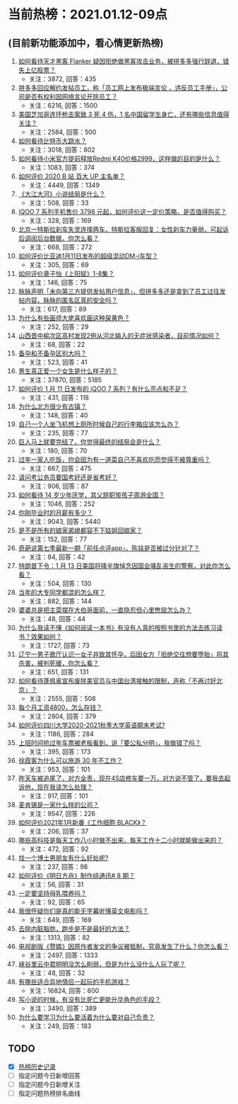 # 当前热榜：2021.01.12-09点
## (目前新功能添加中，看心情更新热榜)
1. [如何看待天才黑客 Flanker 疑因拒绝做黑客攻击业务，被拼多多强行辞退，错失上亿股票？](https://www.zhihu.com/question/438854645)
    * 关注：3872, 回答：435
2. [拼多多回应解约发帖员工，称「员工网上发布极端言论 ，违反员工手册」，公司是否有权利因网络言论开除员工？](https://www.zhihu.com/question/438830539)
    * 关注：6216, 回答：1500
3. [美国芝加哥连环枪击案致 3 死 4 伤，1 名中国留学生身亡，还有哪些信息值得关注？](https://www.zhihu.com/question/438828611)
    * 关注：2584, 回答：500
4. [如何看待比特币大跳水？](https://www.zhihu.com/question/438862588)
    * 关注：3018, 回答：802
5. [如何看待小米官方提前释放Redmi K40价格2999，这样做的目的是什么？](https://www.zhihu.com/question/438866525)
    * 关注：1083, 回答：374
6. [如何评价 2020 B 站 百大 UP 主名单？](https://www.zhihu.com/question/438840235)
    * 关注：4449, 回答：1349
7. [《大江大河》小说结局是什么？](https://www.zhihu.com/question/306735384)
    * 关注：508, 回答：33
8. [iQOO 7 系列手机售价 3798 元起，如何评价这一定价策略，是否值得购买？](https://www.zhihu.com/question/438914819)
    * 关注：328, 回答：169
9. [北京一特斯拉刹车失灵连撞两车，特斯拉客服回复：女性刹车力量弱，可起诉后调阅后台数据，你怎么看？](https://www.zhihu.com/question/438846238)
    * 关注：668, 回答：272
10. [如何评价比亚迪1月11日发布的超级混动DM-i车型？](https://www.zhihu.com/question/438927337)
    * 关注：305, 回答：69
11. [如何评价章子怡《上阳赋》1-8集？](https://www.zhihu.com/question/438746700)
    * 关注：146, 回答：75
12. [脉脉声明「未向第三方提供发帖用户信息」，但拼多多还是拿到了员工过往发帖内容，脉脉的匿名区真的安全吗？](https://www.zhihu.com/question/438803034)
    * 关注：617, 回答：89
13. [为什么有些画师大佬喜欢画这种屎黄色？](https://www.zhihu.com/question/437841976)
    * 关注：252, 回答：29
14. [山西晋中榆次区高村发现2例从河北输入的无症状感染者，目前情况如何？](https://www.zhihu.com/question/438946031)
    * 关注：68, 回答：22
15. [备孕和不备孕区别大吗？](https://www.zhihu.com/question/438113905)
    * 关注：523, 回答：41
16. [男生真正爱一个女生是什么样子的？](https://www.zhihu.com/question/322783932)
    * 关注：37870, 回答：5185
17. [如何评价 1 月 11 日发布的 iQOO 7 系列？有什么亮点和不足？](https://www.zhihu.com/question/438844336)
    * 关注：431, 回答：118
18. [为什么北方很少有古镇？](https://www.zhihu.com/question/22653741)
    * 关注：148, 回答：40
19. [自己一个人坐飞机想上厕所时候自己的行李箱应该怎么办？](https://www.zhihu.com/question/438079538)
    * 关注：235, 回答：77
20. [巨人马上就要完结了，你觉得最终的结局会是什么？](https://www.zhihu.com/question/433849831)
    * 关注：180, 回答：70
21. [过年一家人吃饭，你会因为有一道菜自己不喜欢吃而觉得不被尊重吗？](https://www.zhihu.com/question/437971490)
    * 关注：667, 回答：475
22. [请问考公务员要国考好还是省考好？](https://www.zhihu.com/question/292113644)
    * 关注：906, 回答：87
23. [如何看待 14 岁少年厌学，其父辞职带孩子周游全国？](https://www.zhihu.com/question/438885254)
    * 关注：1046, 回答：252
24. [你刚毕业时的月薪有多少？](https://www.zhihu.com/question/376954099)
    * 关注：9043, 回答：5440
25. [是不是所有的娘家弟媳都容不下姑姐回娘家？](https://www.zhihu.com/question/377882995)
    * 关注：152, 回答：77
26. [奇葩说第七季最新一期「前任点评app」，陈铭是否被过分针对了？](https://www.zhihu.com/question/438713865)
    * 关注：84, 回答：42
27. [特朗普下令：1 月 13 日美国将降半旗悼念因国会骚乱丧生的警察，对此你怎么看？](https://www.zhihu.com/question/438843781)
    * 关注：504, 回答：130
28. [当年的大专同学都混的怎么样？](https://www.zhihu.com/question/394144563)
    * 关注：882, 回答：144
29. [婆婆总是把主菜摆在大伯哥面前，一直隐忍但心里憋屈怎么办？](https://www.zhihu.com/question/438301033)
    * 关注：48, 回答：44
30. [为什么我读不懂《如何阅读一本书》有没有人真的按照书里的方法去练习读书？效果如何？](https://www.zhihu.com/question/31993390)
    * 关注：1727, 回答：73
31. [辽宁一男子歌厅认识一女子并致其怀孕，后因女方「拒绝交往想要堕胎」将其杀害，被判死缓，你怎么看？](https://www.zhihu.com/question/438875218)
    * 关注：651, 回答：131
32. [如何看待蓬佩奥宣布废除美官员与中国台湾接触的限制，声称「不再讨好北京」？](https://www.zhihu.com/question/438693253)
    * 关注：2555, 回答：508
33. [每个月工资4800，怎么存钱？](https://www.zhihu.com/question/433122058)
    * 关注：2804, 回答：379
34. [如何评价四川大学2020-2021秋季大学英语期末考试?](https://www.zhihu.com/question/438852961)
    * 关注：1186, 回答：284
35. [上班时间抢过年车票被老板看到，说「要公私分明」，我做错了吗？](https://www.zhihu.com/question/438535342)
    * 关注：395, 回答：173
36. [徐霞客为什么可以旅游 30 年不工作？](https://www.zhihu.com/question/437207962)
    * 关注：953, 回答：101
37. [昨天车被追尾了，对方全责，现在4S店修车要一万，对方说不管了，要我去起诉他，现在我该怎么处理？](https://www.zhihu.com/question/435474294)
    * 关注：917, 回答：101
38. [麦肯锡是一家什么样的公司？](https://www.zhihu.com/question/19704204)
    * 关注：9547, 回答：226
39. [如何评价2021年1月新番《工作细胞 BLACK》？](https://www.zhihu.com/question/438631248)
    * 关注：206, 回答：37
40. [哪些高科技是每天工作八小时做不出来，每天工作十二小时就能做出来的？](https://www.zhihu.com/question/438613637)
    * 关注：472, 回答：92
41. [找一个博士男朋友有什么好处呢?](https://www.zhihu.com/question/438613461)
    * 关注：237, 回答：98
42. [如何评价《明日方舟》制作组通讯# 8 期？](https://www.zhihu.com/question/438883880)
    * 关注：56, 回答：31
43. [一定要坚持母乳喂养吗？](https://www.zhihu.com/question/438283643)
    * 关注：92, 回答：65
44. [我很怀疑你们是真的能无字幕听懂英文电影吗？](https://www.zhihu.com/question/438623362)
    * 关注：649, 回答：169
45. [去除内脏脂肪，跑步是不是最好的方法？](https://www.zhihu.com/question/427095682)
    * 关注：1313, 回答：82
46. [电视剧版《赘婿》因原作者发文的争议被抵制，究竟发生了什么？你怎么看？](https://www.zhihu.com/question/438300392)
    * 关注：2497, 回答：1333
47. [峡谷里云中君明明没怎么削弱，但是为什么没什么人玩了呢？](https://www.zhihu.com/question/417747809)
    * 关注：48, 回答：32
48. [有哪些适合异地情侣一起玩的手机游戏？](https://www.zhihu.com/question/283438060)
    * 关注：16824, 回答：600
49. [写小说的时候，有没有比死亡更能升华角色的手段？](https://www.zhihu.com/question/434441815)
    * 关注：3490, 回答：389
50. [为什么要学习为什么要活着为什么要对自己负责？](https://www.zhihu.com/question/437721830)
    * 关注：249, 回答：183
## TODO
* [x] [热榜历史记录](hot_history/AllHot.md)
* [ ] 指定问题今日新增回答
* [ ] 指定问题今日新增关注
* [ ] 指定问题热榜排名曲线
